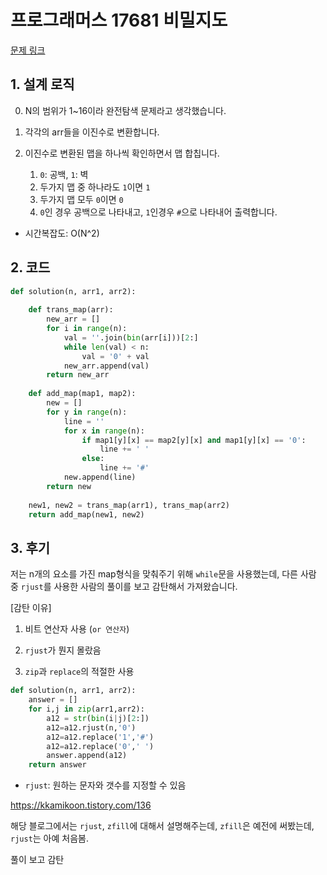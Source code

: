 # 프로그래머스 17681 비밀지도

[문제 링크](https://programmers.co.kr/learn/courses/30/lessons/17681)

## 1. 설계 로직

0. N의 범위가 1~16이라 완전탐색 문제라고 생각했습니다.

1. 각각의 arr들을 이진수로 변환합니다.
2. 이진수로 변환된 맵을 하나씩 확인하면서 맵 합칩니다.
   1. `0`: 공백, `1`: 벽
   2. 두가지 맵 중 하나라도 `1`이면 `1`
   3. 두가지 맵 모두 `0`이면 `0`
   4. `0`인 경우 공백으로 나타내고, `1`인경우 `#`으로 나타내어 출력합니다.



- 시간복잡도: O(N^2) 

## 2. 코드

```python
def solution(n, arr1, arr2):
    
    def trans_map(arr):
        new_arr = []
        for i in range(n):
            val = ''.join(bin(arr[i]))[2:]
            while len(val) < n:
                val = '0' + val
            new_arr.append(val)
        return new_arr
            
    def add_map(map1, map2):
        new = []
        for y in range(n):
            line = ''
            for x in range(n):
                if map1[y][x] == map2[y][x] and map1[y][x] == '0':
                    line += ' '
                else:
                    line += '#'
            new.append(line)
        return new
    
    new1, new2 = trans_map(arr1), trans_map(arr2)
    return add_map(new1, new2)
```



## 3. 후기

저는 n개의 요소를 가진 map형식을 맞춰주기 위해 `while`문을 사용했는데, 다른 사람 중 `rjust`를 사용한 사람의 풀이를 보고 감탄해서 가져왔습니다.

[감탄 이유]

1. 비트 연산자 사용 (`or 연산자`)

1. `rjust`가 뭔지 몰랐음
2. `zip`과 `replace`의 적절한 사용

```python
def solution(n, arr1, arr2):
    answer = []
    for i,j in zip(arr1,arr2):
        a12 = str(bin(i|j)[2:])
        a12=a12.rjust(n,'0')
        a12=a12.replace('1','#')
        a12=a12.replace('0',' ')
        answer.append(a12)
    return answer
```

- `rjust`: 원하는 문자와 갯수를 지정할 수 있음

https://kkamikoon.tistory.com/136

해당 블로그에서는 `rjust`, `zfill`에 대해서 설명해주는데, `zfill`은 예전에 써봤는데, `rjust`는 아예 처음봄.

풀이 보고 감탄